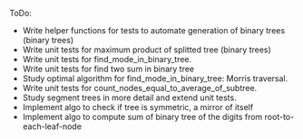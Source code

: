 ToDo:

- Write helper functions for tests to automate generation of binary trees (binary trees)
- Write unit tests for maximum product of splitted tree (binary trees)
- Write unit tests for find_mode_in_binary_tree.
- Write unit tests for find two sum in binary tree
- Study optimal algorithm for find_mode_in_binary_tree: Morris traversal.
- Write unit tests for count_nodes_equal_to_average_of_subtree.
- Study segment trees in more detail and extend unit tests.
- Implement algo to check if tree is symmetric, a mirror of itself
- Implement algo to compute sum of binary tree of the digits from root-to-each-leaf-node

